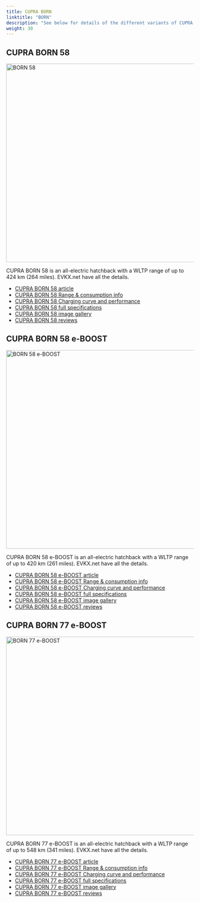 ```yaml
---
title: CUPRA BORN
linktitle: "BORN"
description: "See below for details of the different variants of CUPRA BORN"
weight: 30
---
```

## CUPRA BORN 58

<a href="/models/cupra/born/born_58/"><img src="https://media.evkx.net/multimedia/models/cupra/born/born_58/main_1_st.jpg" width="800" height="533" alt="BORN 58" ></a>

CUPRA BORN 58 is an all-electric hatchback with a WLTP range of up to 424 km (264 miles). EVKX.net have all the details. 

- [CUPRA BORN 58 article](/models/cupra/born/born_58/)
- [CUPRA BORN 58 Range & consumption info](/models/cupra/born/born_58/rangeandconsumption)
- [CUPRA BORN 58 Charging curve and performance](/models/cupra/born/born_58/chargingcurve)
- [CUPRA BORN 58 full specifications](/models/cupra/born/born_58/specifications)
- [CUPRA BORN 58 image gallery](/models/cupra/born/born_58/gallery)
- [CUPRA BORN 58 reviews](/models/cupra/born/born_58/reviews)

## CUPRA BORN 58 e-BOOST

<a href="/models/cupra/born/born_58_e-boost/"><img src="https://media.evkx.net/multimedia/models/cupra/born/born_58_e-boost/main_1_st.jpg" width="800" height="533" alt="BORN 58 e-BOOST" ></a>

CUPRA BORN 58 e-BOOST is an all-electric hatchback with a WLTP range of up to 420 km (261 miles). EVKX.net have all the details. 

- [CUPRA BORN 58 e-BOOST article](/models/cupra/born/born_58_e-boost/)
- [CUPRA BORN 58 e-BOOST Range & consumption info](/models/cupra/born/born_58_e-boost/rangeandconsumption)
- [CUPRA BORN 58 e-BOOST Charging curve and performance](/models/cupra/born/born_58_e-boost/chargingcurve)
- [CUPRA BORN 58 e-BOOST full specifications](/models/cupra/born/born_58_e-boost/specifications)
- [CUPRA BORN 58 e-BOOST image gallery](/models/cupra/born/born_58_e-boost/gallery)
- [CUPRA BORN 58 e-BOOST reviews](/models/cupra/born/born_58_e-boost/reviews)

## CUPRA BORN 77 e-BOOST

<a href="/models/cupra/born/born_77_e-boost/"><img src="https://media.evkx.net/multimedia/models/cupra/born/born_77_e-boost/main_1_st.jpg" width="800" height="533" alt="BORN 77 e-BOOST" ></a>

CUPRA BORN 77 e-BOOST is an all-electric hatchback with a WLTP range of up to 548 km (341 miles). EVKX.net have all the details. 

- [CUPRA BORN 77 e-BOOST article](/models/cupra/born/born_77_e-boost/)
- [CUPRA BORN 77 e-BOOST Range & consumption info](/models/cupra/born/born_77_e-boost/rangeandconsumption)
- [CUPRA BORN 77 e-BOOST Charging curve and performance](/models/cupra/born/born_77_e-boost/chargingcurve)
- [CUPRA BORN 77 e-BOOST full specifications](/models/cupra/born/born_77_e-boost/specifications)
- [CUPRA BORN 77 e-BOOST image gallery](/models/cupra/born/born_77_e-boost/gallery)
- [CUPRA BORN 77 e-BOOST reviews](/models/cupra/born/born_77_e-boost/reviews)

